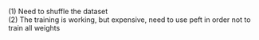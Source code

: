 (1) Need to shuffle the dataset <br>
(2) The training is working, but expensive, need to use peft in order not to train all weights <br>
